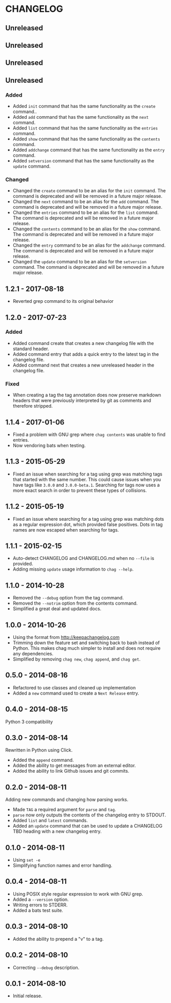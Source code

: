# CHANGELOG

## Unreleased


## Unreleased


## Unreleased


## Unreleased

### Added

* Added `init` command that has the same functionality as the `create` command..
* Added `add` command that has the same functionality as the `next` command.
* Added `list` command that has the same functionality as the `entries` command.
* Added `show` command that has the same functionality as the `contents` command.
* Added `addchange` command that has the same functionality as the `entry` command.
* Added `setversion` command that has the same functionality as the `update` command.

### Changed

* Changed the `create` command to be an alias for the `init` command. The command is deprecated and will be removed in a future major release.
* Changed the `next` command to be an alias for the `add` command. The command is deprecated and will be removed in a future major release.
* Changed the `entries` command to be an alias for the `list` command. The command is deprecated and will be removed in a future major release.
* Changed the `contents` command to be an alias for the `show` command. The command is deprecated and will be removed in a future major release.
* Changed the `entry` command to be an alias for the `addchange` command. The command is deprecated and will be removed in a future major release.
* Changed the `update` command to be an alias for the `setversion` command. The command is deprecated and will be removed in a future major release.

## 1.2.1 - 2017-08-18

* Reverted grep command to its original behavior

## 1.2.0 - 2017-07-23

### Added

* Added command create that creates a new changelog file with the standard header.
* Added command entry that adds a quick entry to the latest tag in the changelog file.
* Added command next that creates a new unreleased header in the changelog file.

### Fixed

* When creating a tag the tag annotation does now preserve markdown headers
  that were previously interpreted by git as comments and therefore stripped.

## 1.1.4 - 2017-01-06

* Fixed a problem with GNU grep where `chag contents` was unable to find
  entries.
* Now vendoring bats when testing.

## 1.1.3 - 2015-05-29

* Fixed an issue when searching for a tag using grep was matching tags that
  started with the same number. This could cause issues when you have tags
  like `3.0.0` and `3.0.0-beta.1`. Searching for tags now uses a more exact
  search in order to prevent these types of collisions.

## 1.1.2 - 2015-05-19

* Fixed an issue where searching for a tag using grep was matching dots as a
  regular expression dot, which provided false positives. Dots in tag names
  are now escaped when searching for tags.

## 1.1.1 - 2015-02-15

* Auto-detect CHANGELOG and CHANGELOG.md when no `--file` is provided.
* Adding missing `update` usage information to `chag --help`.

## 1.1.0 - 2014-10-28

* Removed the `--debug` option from the tag command.
* Removed the `--notrim` option from the contents command.
* Simplified a great deal and updated docs.

## 1.0.0 - 2014-10-26

* Using the format from http://keepachangelog.com
* Trimming down the feature set and switching back to bash instead of Python.
  This makes chag much simpler to install and does not require any
  dependencies.
* Simplified by removing `chag new`, `chag append`, and `chag get`.

## 0.5.0 - 2014-08-16

* Refactored to use classes and cleaned up implementation
* Added a ``new`` command used to create a ``Next Release`` entry.

## 0.4.0 - 2014-08-15

Python 3 compatibility

## 0.3.0 - 2014-08-14

Rewritten in Python using Click.

* Added the `append` command.
* Added the ability to get messages from an external editor.
* Added the ability to link Github issues and git commits.

## 0.2.0 - 2014-08-11

Adding new commands and changing how parsing works.

* Made ``TAG`` a required argument for ``parse`` and ``tag``.
* ``parse`` now only outputs the contents of the changelog entry to STDOUT.
* Added ``list`` and ``latest`` commands.
* Added an ``update`` command that can be used to update a CHANGELOG TBD
  heading with a new changelog entry.

## 0.1.0 - 2014-08-11

* Using ``set -e``
* Simplifying function names and error handling.

## 0.0.4 - 2014-08-11

* Using POSIX style regular expression to work with GNU grep.
* Added a ``--version`` option.
* Writing errors to STDERR.
* Added a bats test suite.

## 0.0.3 - 2014-08-10

* Added the ability to prepend a "v" to a tag.

## 0.0.2 - 2014-08-10

* Correcting ``--debug`` description.

## 0.0.1 - 2014-08-10

* Initial release.

